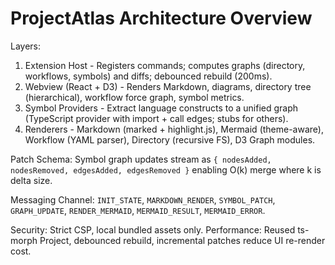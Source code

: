 # ProjectAtlas Architecture Overview

Layers:

1. Extension Host - Registers commands; computes graphs (directory, workflows, symbols) and diffs; debounced rebuild (200ms).
2. Webview (React + D3) - Renders Markdown, diagrams, directory tree (hierarchical), workflow force graph, symbol metrics.
3. Symbol Providers - Extract language constructs to a unified graph (TypeScript provider with import + call edges; stubs for others).
4. Renderers - Markdown (marked + highlight.js), Mermaid (theme-aware), Workflow (YAML parser), Directory (recursive FS), D3 Graph modules.


Patch Schema:
Symbol graph updates stream as `{ nodesAdded, nodesRemoved, edgesAdded, edgesRemoved }` enabling O(k) merge where k is delta size.

Messaging Channel:
`INIT_STATE`, `MARKDOWN_RENDER`, `SYMBOL_PATCH`, `GRAPH_UPDATE`, `RENDER_MERMAID`, `MERMAID_RESULT`, `MERMAID_ERROR`.

Security: Strict CSP, local bundled assets only.
Performance: Reused ts-morph Project, debounced rebuild, incremental patches reduce UI re-render cost.
